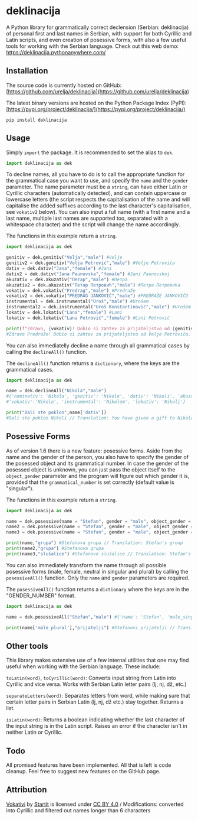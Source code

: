 # deklinacija
A Python library for grammatically correct declension (Serbian: deklinacija) of personal first and last names in Serbian, with support for both Cyrillic and Latin scripts, and even creation of posessive forms, with also a few useful tools for working with the Serbian language. Check out this web demo: https://deklinacija.pythonanywhere.com/

## Installation
The source code is currently hosted on GitHub: [https://github.com/urelja/deklinacija](https://github.com/urelja/deklinacija)

The latest binary versions are hosted on the Python Package Index (PyPI): [https://pypi.org/project/deklinacija/](https://pypi.org/project/deklinacija/)
```properties
pip install deklinacija
```
## Usage
Simply `import` the package. It is recommended to set the alias to `dek`.

```python
import deklinacija as dek
```
To decline names, all you have to do is to call the appropriate function for the grammatical case you want to use, and specify the `name` and the `gender` parameter. The name parameter must be a `string`, can have either Latin or Cyrillic characters (automatically detected), and can contain uppercase or lowercase letters (the script respects the capitalisation of the name and will capitalise the added suffixes according to the last character's capitalisation, see `vokativ2` below). You can also input a full name (with a first name and a last name, multiple last names are supported too, separated with a whitespace character) and the script will change the name accordingly. 

The functions in this example return a `string`.
```python
import deklinacija as dek

genitiv = dek.genitiv("Velja","male") #Velje
genitiv2 = dek.genitiv("Velja Petrović","male") #Velje Petrovića
dativ = dek.dativ("Jana","female") #Jani
dativ2 = dek.dativ("Jana Paunovska","female") #Jani Paunovskoj
akuzativ = dek.akuzativ("Петар","male") #Петра
akuzativ2 = dek.akuzativ("Петар Петровић","male") #Петра Петровића
vokativ = dek.vokativ("Predrag","male") #Predraže
vokativ2 = dek.vokativ("PREDRAG JANKOVIĆ","male") #PREDRAŽE JANKOVIĆU
instrumental = dek.instrumental("Uroš","male") #Urošem
instrumental2 = dek.instrumental("Uroš Konstantinović","male") #Urošem Konstantinovićem
lokativ = dek.lokativ("Lana","female") #Lani
lokativ = dek.lokativ("Lana Petrović","female") #Lani Petrović

print(f"Zdravo, {vokativ}! Dobio si zahtev za prijateljstvo od {genitiv2}.") 
#Zdravo Predraže! Dobio si zahtev za prijateljstvo od Velje Petrovića. // Translation: Hello Predrag! You have received a friend request from Velja Petrović.
```

You can also immediatelly decline a name through all grammatical cases by calling the `declineAll()` function.

The `declineAll()` function returns a `dictionary`, where the keys are the grammatical cases.

```python
import deklinacija as dek

name = dek.declineAll("Nikola","male") 
#{'nominativ': 'Nikola', 'genitiv': 'Nikole', 'dativ': 'Nikoli', 'akuzativ': 'Nikolu', 
#'vokativ':'Nikola', 'instrumental': 'Nikolom', 'lokativ': 'Nikoli'}

print("Dali ste poklon",name['dativ']) 
#Dali ste poklon Nikoli // Translation: You have given a gift to Nikola
```

## Posessive Forms
As of version 1.6 there is a new feature: posessive forms. Aside from the name and the gender of the person, you also have to specify the gender of the posessed object and its grammatical number. In case the gender of the posessed object is unknown, you can just pass the object itself to the `object_gender` parameter and the program will figure out which gender it is, provided that the `grammatical_number` is set correctly (default value is "singular").

The functions in this example return a `string`.
```python
import deklinacija as dek

name = dek.posessive(name = "Stefan", gender = "male", object_gender = "female", grammatical_number = "singular")
name2 = dek.posessive(name = "Stefan", gender = "male", object_gender = "grupa") #passing the object "group" instead of "female", default grammatical_number value is "singular" so it's not required to specify it in this case
name3 = dek.posessive(name = "Stefan", gender = "male", object_gender = "slušalice", grammatical_number = "plural") #passing the object "headphones"

print(name,"grupa") #Stefanova grupa // Translation: Stefan's group
print(name2,"grupa") #Stefanova grupa
print(name3,"slušalice") #Stefanove slušalice // Translation: Stefan's headphones
```

You can also immediately transform the name through all possible posessive forms (male, female, neutral in singular and plural) by calling the `posessiveAll()` function. Only the `name` and `gender` parameters are required.

The `posessiveAll()` function returns a `dictionary` where the keys are in the "GENDER_NUMBER" format.

```python
import deklinacija as dek

name = dek.posessiveAll("Stefan","male") #{'name': 'Stefan', 'male_singular': 'Stefanov', 'male_plural': 'Stefanovi', 'female_singular': 'Stefanova', 'female_plural': 'Stefanove', 'neutral_singular': 'Stefanovo', 'neutral_plural': 'Stefanova'}

print(name['male_plural'],"prijatelji") #Stefanovi prijatelji // Translation: Stefan's friends
```
## Other tools
This library makes extensive use of a few internal utilities that one may find useful when working with the Serbian language. These include:

`toLatin(word)`, `toCyrillic(word)`: Converts input string from Latin into Cyrillic and vice versa. Works with Serbian Latin letter pairs (lj, nj, dž, etc.)

`separateLetters(word)`: Separates letters from word, while making sure that certain letter pairs in Serbian Latin (lj, nj, dž etc.) stay together. Returns a list.

`isLatin(word)`: Returns a boolean indicating whether the last character of the input string is in the Latin script. Raises an error if the character isn't in neither Latin or Cyrillic.

## Todo
All promised features have been implemented. All that is left is code cleanup. Feel free to suggest new features on the GitHub page.


## Attribution
[Vokativi](https://github.com/startitrs/vokativi) by [Startit](https://github.com/startitrs) is licensed under [CC BY 4.0](https://creativecommons.org/licenses/by/4.0/) / Modifications: converted into Cyrillic and filtered out names longer than 6 characters
